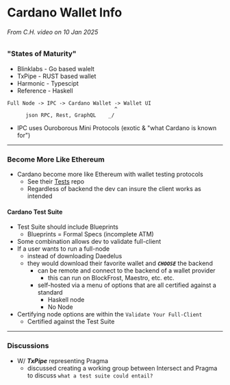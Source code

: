 # Cardano Wallet Info
###### From C.H. video on 10 Jan 2025

### "States of Maturity"
  - Blinklabs - Go based walelt
  - TxPipe - RUST based wallet
  - Harmonic - Typescipt
- Reference - Haskell

```
Full Node -> IPC -> Cardano Wallet -> Wallet UI
                                   ^
      json RPC, Rest, GraphQL    _/ 
```
- IPC uses Ouroborous Mini Protocols (exotic & "what Cardano is known for")

---

### Become More Like Ethereum
- Cardano become more like Ethereum with wallet testing protocols
  - See their [Tests](https://github.com/ethereum/tests) repo
  - Regardless of backend the dev can insure the client works as intended 

#### Cardano Test Suite
- Test Suite should include Blueprints
  - Blueprints = Formal Specs (incomplete ATM)
- Some combination allows dev to validate full-client
- If a user wants to run a full-node
  - instead of downloading Daedelus
  - they would download their favorite wallet and **_`CHOOSE`_** the backend
    - can be remote and connect to the backend of a wallet provider
      - this can run on BlockFrost, Maestro, etc. etc.
    - self-hosted via a menu of options that are all certified against a standard
      - Haskell node
      - No Node
- Certifying node options are within the `Validate Your Full-Client`
  - Certified against the Test Suite

---

### Discussions
- W/ ***TxPipe*** representing Pragma
  - discussed creating a working group between Intersect and Pragma to discuss `what a test suite could entail?`
